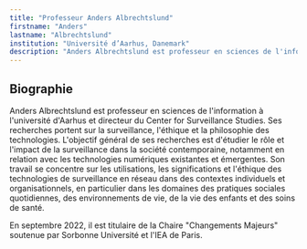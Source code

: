 ```yaml
---
title: "Professeur Anders Albrechtslund"
firstname: "Anders"
lastname: "Albrechtslund"
institution: "Université d’Aarhus, Danemark"
description: "Anders Albrechtslund est professeur en sciences de l'information à l'université d'Aarhus et directeur du Center for Surveillance Studies."
---
```


## Biographie

Anders Albrechtslund est professeur en sciences de l'information à l'université d'Aarhus et directeur du Center for Surveillance Studies. Ses recherches portent sur la surveillance, l'éthique et la philosophie des technologies.
L'objectif général de ses recherches est d'étudier le rôle et l'impact de la surveillance dans la société contemporaine, notamment en relation avec les technologies numériques existantes et émergentes. Son travail se concentre sur les utilisations, les significations et l'éthique des technologies de surveillance en réseau dans des contextes individuels et organisationnels, en particulier dans les domaines des pratiques sociales quotidiennes, des environnements de vie, de la vie des enfants et des soins de santé.

En septembre 2022, il est titulaire de la Chaire "Changements Majeurs" soutenue par Sorbonne Université et l'IEA de Paris.
